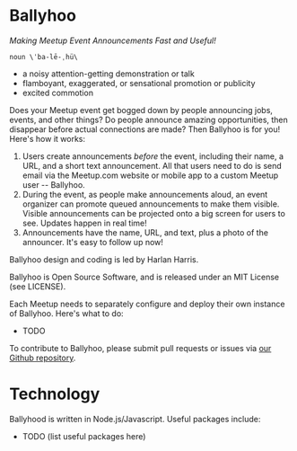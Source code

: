 Ballyhoo
========

_Making Meetup Event Announcements Fast and Useful!_

    noun \ˈba-lē-ˌhü\

* a noisy attention-getting demonstration or talk
* flamboyant, exaggerated, or sensational promotion or publicity
* excited commotion


Does your Meetup event get bogged down by people announcing jobs, events, and other things? Do people announce amazing
opportunities, then disappear before actual connections are made? Then Ballyhoo is for you! Here's how it works:

1. Users create announcements _before_ the event, including their name, a URL, and a short text announcement. All that users need to do is send email via the Meetup.com website or mobile app to a custom Meetup user -- Ballyhoo.
2. During the event, as people make announcements aloud, an event organizer can promote queued announcements to make them visible. Visible announcements can be projected onto a big screen for users to see. Updates happen in real time!
4. Announcements have the name, URL, and text, plus a photo of the announcer. It's easy to follow up now!

Ballyhoo design and coding is led by Harlan Harris. 

Ballyhoo is Open Source Software, and is released under an MIT License (see LICENSE).

Each Meetup needs to separately configure and deploy their own instance of Ballyhoo. Here's what to do:

* TODO

To contribute to Ballyhoo, please submit pull requests or issues via [our Github repository](https://github.com/datacommunitydc/ballyhoo/).

Technology
==========

Ballyhood is written in Node.js/Javascript. Useful packages include:

* TODO (list useful packages here)
